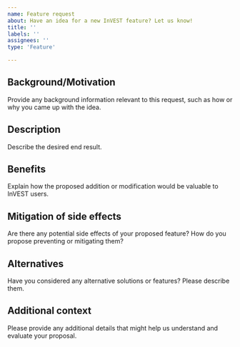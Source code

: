 ```yaml
---
name: Feature request
about: Have an idea for a new InVEST feature? Let us know!
title: ''
labels: ''
assignees: ''
type: 'Feature'

---
```


## Background/Motivation
Provide any background information relevant to this request, such as how or why you came up with the idea.

## Description
Describe the desired end result.

## Benefits
Explain how the proposed addition or modification would be valuable to InVEST users.

## Mitigation of side effects
Are there any potential side effects of your proposed feature? How do you propose preventing or mitigating them?

## Alternatives
Have you considered any alternative solutions or features? Please describe them.

## Additional context
Please provide any additional details that might help us understand and evaluate your proposal.

